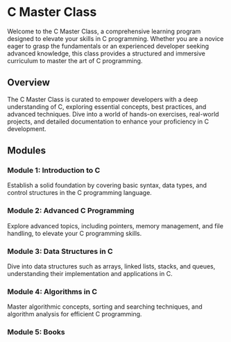 # C Master Class

Welcome to the C Master Class, a comprehensive learning program designed to elevate your skills in C programming. Whether you are a novice eager to grasp the fundamentals or an experienced developer seeking advanced knowledge, this class provides a structured and immersive curriculum to master the art of C programming.

## Overview

The C Master Class is curated to empower developers with a deep understanding of C, exploring essential concepts, best practices, and advanced techniques. Dive into a world of hands-on exercises, real-world projects, and detailed documentation to enhance your proficiency in C development.

## Modules

### Module 1: Introduction to C

Establish a solid foundation by covering basic syntax, data types, and control structures in the C programming language.

### Module 2: Advanced C Programming

Explore advanced topics, including pointers, memory management, and file handling, to elevate your C programming skills.

### Module 3: Data Structures in C

Dive into data structures such as arrays, linked lists, stacks, and queues, understanding their implementation and applications in C.

### Module 4: Algorithms in C

Master algorithmic concepts, sorting and searching techniques, and algorithm analysis for efficient C programming.

### Module 5: Books
